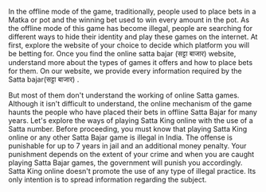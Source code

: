 In the offline mode of the game, traditionally, people used to place bets in a Matka or pot and the winning bet used to win every amount in the pot. As the offline mode of this game has become illegal, people are searching for different ways to hide their identity and play these games on the internet. At first, explore the website of your choice to decide which platform you will be betting for. Once you find the online satta bajar (सट्टा बाजार) website, understand more about the types of games it offers and how to place bets for them. On our website, we provide every information required by the Satta bajar(सट्टा बाजार) .

But most of them don't understand the working of online Satta games. Although it isn't difficult to understand, the online mechanism of the game haunts the people who have placed their bets in offline Satta Bajar for many years. Let's explore the ways of playing Satta King online with the use of a Satta number. Before proceeding, you must know that playing Satta King online or any other Satta Bajar game is illegal in India. The offense is punishable for up to 7 years in jail and an additional money penalty. Your punishment depends on the extent of your crime and when you are caught playing Satta Bajar games, the government will punish you accordingly. Satta King online doesn't promote the use of any type of illegal practice. Its only intention is to spread information regarding the subject.

